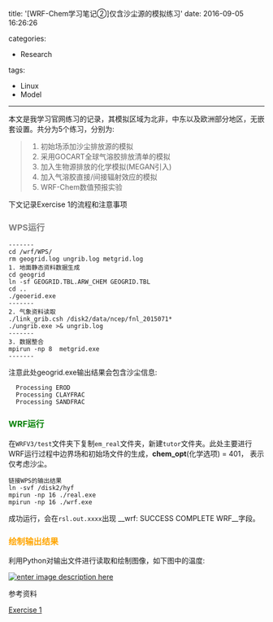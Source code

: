 title: '[WRF-Chem学习笔记②]仅含沙尘源的模拟练习'
date: 2016-09-05 16:26:26

categories:

- Research

tags: 

- Linux
- Model

---

本文是我学习官网练习的记录，其模拟区域为北非，中东以及欧洲部分地区，无嵌套设置。共分为5个练习，分别为: 

> 1. 初始场添加沙尘排放源的模拟
> 2. 采用GOCART全球气溶胶排放清单的模拟
> 3. 加入生物源排放的化学模拟(MEGAN引入)
> 4. 加入气溶胶直接/间接辐射效应的模拟
> 5. WRF-Chem数值预报实验  

下文记录Exercise 1的流程和注意事项
<!--more-->

### <font color="grey"> WPS运行</font>    

```
-------
cd /wrf/WPS/
rm geogrid.log ungrib.log metgrid.log
1. 地面静态资料数据生成
cd geogrid
ln -sf GEOGRID.TBL.ARW_CHEM GEOGRID.TBL
cd ..
./geoerid.exe
-------
2. 气象资料读取
./link_grib.csh /disk2/data/ncep/fnl_2015071*
./ungrib.exe >& ungrib.log
-------
3. 数据整合
mpirun -np 8  metgrid.exe
-------
```

注意此处geogrid.exe输出结果会包含沙尘信息:
    
      Processing EROD  
      Processing CLAYFRAC
      Processing SANDFRAC  

### <font color="green"> WRF运行</font>     

在`WRFV3/test`文件夹下复制`em_real`文件夹，新建`tutor`文件夹。此处主要进行WRF运行过程中边界场和初始场文件的生成，__chem_opt__(化学选项) = 401， 表示仅考虑沙尘。

```
链接WPS的输出结果
ln -svf /disk2/hyf
mpirun -np 16 ./real.exe
mpirun -np 16 ./wrf.exe  
```
成功运行，会在`rsl.out.xxxx`出现 __wrf: SUCCESS COMPLETE WRF__字段。

### <font color="orange"> 绘制输出结果</font>    

利用Python对输出文件进行读取和绘制图像，如下图中的温度:  

[![enter image description here][1]][1]


[1]: http://i.stack.imgur.com/8ozjq.png


参考资料 

[Exercise 1](http://ruc.noaa.gov/wrf/WG11/wrf_tutorial_exercises_v35/exercise_1.html)  